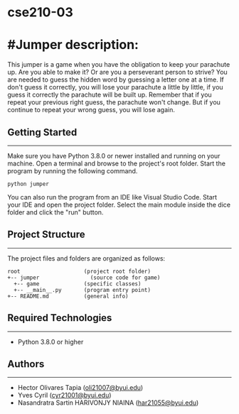 # cse210-03
# #Jumper description:
This jumper is a game when you have the obligation to keep your parachute up. Are you able to make it?
Or are you a perseverant person to strive? You are needed to guess the hidden word by guessing a letter one at a time.
If don't guess it correctly, you will lose your parachute a little by little, if you guess it correctly the parachute will be built up.
Remember that if you repeat your previous right guess, the parachute won't change.
But if you continue to repeat your wrong guess, you will lose again.

## Getting Started
---
Make sure you have Python 3.8.0 or newer installed and running on your machine. Open a terminal and 
browse to the project's root folder. Start the program by running the following command.
```
python jumper
```
You can also run the program from an IDE like Visual Studio Code. Start your IDE and open the 
project folder. Select the main module inside the dice folder and click the "run" button.

## Project Structure
---
The project files and folders are organized as follows:
```
root                    (project root folder)
+-- jumper                (source code for game)
  +-- game              (specific classes)
  +-- __main__.py       (program entry point)
+-- README.md           (general info)
```

## Required Technologies
---
* Python 3.8.0 or higher

## Authors
---
* Hector Olivares Tapia (oli21007@byui.edu)
* Yves Cyril (cyr21001@byui.edu)
* Nasandratra Sartin HARIVONJY NIAINA (har21055@byui.edu)
